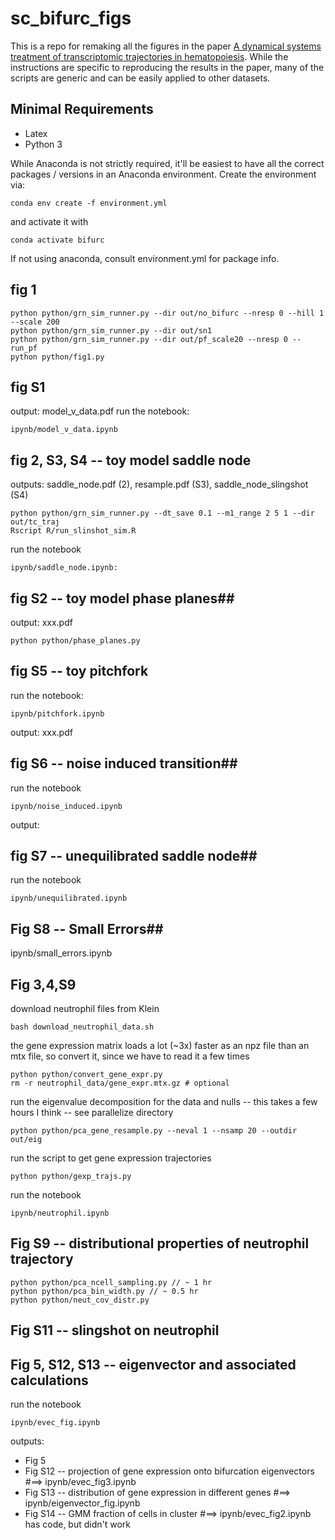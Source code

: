 # sc_bifurc_figs

This is a repo for remaking all the figures in the paper [A dynamical systems treatment of transcriptomic trajectories in hematopoiesis](https://www.biorxiv.org/content/10.1101/2021.05.03.442465v2). 
While the instructions are specific to reproducing the results in the paper, many of the scripts are generic and can be easily applied to other datasets. 

## Minimal Requirements ##
- Latex
- Python 3

While Anaconda is not strictly required, it'll be easiest to have all the correct packages / versions in an Anaconda environment.
Create the environment via:
```
conda env create -f environment.yml
```
and activate it with 
```
conda activate bifurc
```
If not using anaconda, consult environment.yml for package info.


## fig 1 ##
```
python python/grn_sim_runner.py --dir out/no_bifurc --nresp 0 --hill 1 --scale 200
python python/grn_sim_runner.py --dir out/sn1
python python/grn_sim_runner.py --dir out/pf_scale20 --nresp 0 --run_pf
python python/fig1.py
```
## fig S1 ##
output: model_v_data.pdf
run the notebook: 
```
ipynb/model_v_data.ipynb 
```

## fig 2, S3, S4 -- toy model saddle node ##
outputs: saddle_node.pdf (2), resample.pdf (S3), saddle_node_slingshot (S4)
```
python python/grn_sim_runner.py --dt_save 0.1 --m1_range 2 5 1 --dir out/tc_traj
Rscript R/run_slinshot_sim.R
```
run the notebook
```
ipynb/saddle_node.ipynb:
```

## fig S2 -- toy model phase planes##
output: xxx.pdf
```
python python/phase_planes.py
```
## fig S5 -- toy pitchfork ##
run the notebook:
```
ipynb/pitchfork.ipynb
```
output: xxx.pdf

## fig S6 -- noise induced transition##
run the notebook 
```
ipynb/noise_induced.ipynb
```
output:

## fig S7 -- unequilibrated saddle node##
run the notebook
```
ipynb/unequilibrated.ipynb
```

## Fig S8 -- Small Errors##
ipynb/small_errors.ipynb

## Fig 3,4,S9 ##
download neutrophil files from Klein
```
bash download_neutrophil_data.sh
```
the gene expression matrix loads a lot (~3x) faster as an npz file than an mtx file, so convert it, since we have to read it a few times
```
python python/convert_gene_expr.py
rm -r neutrophil_data/gene_expr.mtx.gz # optional
```
run the eigenvalue decomposition for the data and nulls -- this takes a few hours I think -- see parallelize directory
```
python python/pca_gene_resample.py --neval 1 --nsamp 20 --outdir out/eig
```
run the script to get gene expression trajectories
```
python python/gexp_trajs.py
```

run the notebook 
```
ipynb/neutrophil.ipynb
```

## Fig S9 -- distributional properties of neutrophil trajectory ##
```
python python/pca_ncell_sampling.py // ~ 1 hr
python python/pca_bin_width.py // ~ 0.5 hr
python python/neut_cov_distr.py
```

## Fig S11 -- slingshot on neutrophil ##

## Fig 5, S12, S13 -- eigenvector and associated calculations ##
run the notebook 
```
ipynb/evec_fig.ipynb
```
outputs: 
- Fig 5 
- Fig S12 -- projection of gene expression onto bifurcation eigenvectors #==> ipynb/evec_fig3.ipynb
- Fig S13 -- distribution of gene expression in different genes #==> ipynb/eigenvector_fig.ipynb
- Fig S14 -- GMM fraction of cells in cluster #==> ipynb/evec_fig2.ipynb has code, but didn't work

